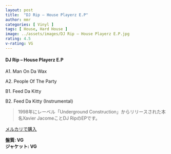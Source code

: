 ```yaml
---
layout: post
title:  "DJ Rip – House Playerz E.P"
author: mmr
categories: [ Vinyl ]
tags: [ House, Hard House ]
image: ../assets/images/DJ Rip – House Playerz E.P.jpg
rating: 4.5
v-rating: VG
---
```


#### DJ Rip – House Playerz E.P

A1. Man On Da Wax

A2. People Of The Party

B1. Feed Da Kitty

B2. Feed Da Kitty (Instrumental)

> 1998年にレーベル「Underground Construction」からリリースされた本名Xavier JacomeことDJ RipのEPです。


[メルカリで購入](https://jp.mercari.com/item/m81262521689)

<div class="mt-4 mb-4 d-flex align-items-center">
<strong class="mr-1">盤質: VG</strong>
</div>
<div class="mt-4 mb-4 d-flex align-items-center">
<strong class="mr-1">ジャケット: VG</strong>
</div>
